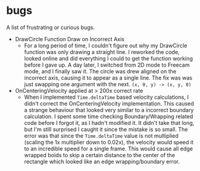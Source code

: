 # bugs

A list of frustrating or curious bugs.

- DrawCircle Function Draw on Incorrect Axis
    - For a long period of time, I couldn't figure out why my DrawCircle function was only drawing a straight line.
    I reworked the code, looked online and did everything I could to get the function working before I gave up.
    A day later, I switched from 2D mode to Freecam mode, and I finally saw it.
    The circle was drew aligned on the incorrect axis, causing it to appear as a single line.
    The fix was was just swapping one argument with the next. `(x, 0, y) -> (x, y, 0)`
- OnCenteringVelocity applied at > 200x correct rate
    - When I implemented `Time.deltaTime` based velocity calculations, I didn't correct the OnCenteringVelocity implementation.
    This caused a strange behaviour that looked very similar to a incorrect boundary calculation.
    I spent some time checking Boundary/Wrapping related code before I forgot it, as I hadn't modified it.
    It didn't take that long, but I'm still surprised I caught it since the mistake is so small.
    The error was that since the `Time.deltaTime` value is not multiplied (scaling the 1x multiplier down to 0.02x),
    the velocity would speed it to an incredible speed for a single frame.
    This would cause all edge wrapped boids to skip a certain distance to the center of the rectangle which looked like
    an edge wrapping/boundary error.